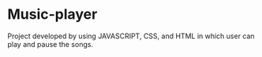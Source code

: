 # Music-player
Project developed by using JAVASCRIPT, CSS, and HTML in which user can play and pause the songs.

